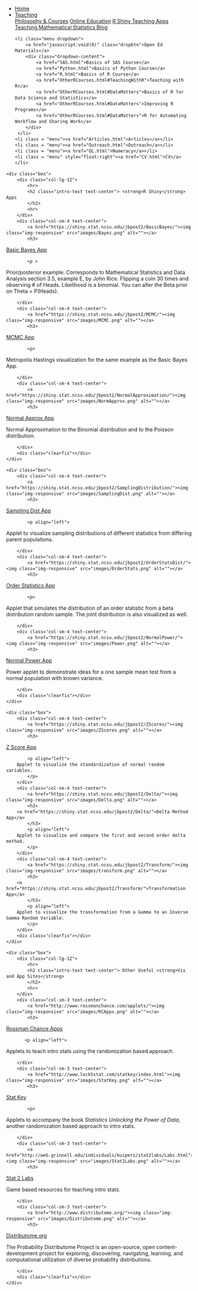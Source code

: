 
<head>
  <link rel="stylesheet" href="../css/styles.css">
</head>

<ul class = "menu">
    <li class = "menu"><a href="../index.html">Home</a></li>
    <li class="menu dropdown">
        <a href="javascript:void(0)" class="dropbtn">Teaching</a>
        <div class="dropdown-content">
            <a href="PhilosophyCourses.html">Philosophy & Courses</a>
            <a href="Online.html">Online Education</a>
            <a href="ShinyApps.html">R Shiny Teaching Apps</a>
            <a href="MathStat.html">Teaching Mathematical Statistics Blog</a>
        </div>
     </li>
    
    <li class="menu dropdown">
        <a href="javascript:void(0)" class="dropbtn">Open Ed Materials</a>
        <div class="dropdown-content">
            <a href="SAS.html">Basics of SAS Course</a>
            <a href="Python.html">Basics of Python Course</a>
            <a href="R.html">Basics of R Course</a>
            <a href="OtherRCourses.html#TeachingWithR">Teaching with R</a>
            <a href="OtherRCourses.html#DataMatters">Basics of R for Data Science and Statistics</a>
            <a href="OtherRCourses.html#DataMatters">Improving R Programs</a>
            <a href="OtherRCourses.html#DataMatters">R for Automating Workflow and Sharing Work</a>
        </div>
     </li>
    <li class = "menu"><a href="Articles.html">Articles</a></li>
    <li class = "menu"><a href="Outreach.html">Outreach</a></li>
    <li class = "menu"><a href="QL.html">Numeracy</a></li>
    <li class = "menu" style="float:right"><a href="CV.html">CV</a></li>
</ul>

<br style = "display: block; content: ''; margin-top: 10; ">

<div class="row">

    <div class="box">
        <div class="col-lg-12">
            <hr>
            <h2 class="intro-text text-center"> <strong>R Shiny</strong> Apps
            </h2>
            <hr>
        </div>
        <div class="col-sm-4 text-center">
            <a href="https://shiny.stat.ncsu.edu/jbpost2/BasicBayes/"><img class="img-responsive" src="images/Bayes.png" alt=""></a>
            <h3> 

<a href="https://shiny.stat.ncsu.edu/jbpost2/BasicBayes/">Basic Bayes
App</a>

</h3>

``` 
        <p > 
```

Prior/posterior example. Corresponds to Mathematical Statistics and Data
Analysis section 3.5, example E, by John Rice. Flipping a coin 30 times
and observing \# of Heads. Likelihood is a binomial. You can alter the
Beta prior on Theta = P(Heads).

</p>

``` 
    </div>
    <div class="col-sm-4 text-center">
        <a href="https://shiny.stat.ncsu.edu/jbpost2/MCMC/"><img class="img-responsive" src="images/MCMC.png" alt=""></a>
        <h3>
```

<a href="https://shiny.stat.ncsu.edu/jbpost2/MCMC/">MCMC App</a>

</h3>

``` 
        <p>
```

Metropolis Hastings visualization for the same example as the Basic
Bayes App.

</p>

``` 
    </div>
    <div class="col-sm-4 text-center">
        <a href="https://shiny.stat.ncsu.edu/jbpost2/NormalApproximation/"><img class="img-responsive" src="images/NormApprox.png" alt=""></a>
        <h3>
```

<a href="https://shiny.stat.ncsu.edu/jbpost2/NormalApproximation/">Normal
Approx App</a>

</h3>

<p>

Normal Approximation to the Binomial distribution and to the Poisson
distribution.

</p>

``` 
    </div>
    <div class="clearfix"></div>
</div>
```

</div>

<div class="row">

    <div class="box">
        <div class="col-sm-4 text-center">
            <a href="https://shiny.stat.ncsu.edu/jbpost2/SamplingDistribution/"><img class="img-responsive" src="images/SamplingDist.png" alt=""></a>
            <h3> 

<a href="https://shiny.stat.ncsu.edu/jbpost2/SamplingDistribution/">Sampling
Dist App</a>

</h3>

``` 
        <p align="left"> 
```

Applet to visualize sampling distributions of different statistics from
differing parent populations.

</p>

``` 
    </div>
    <div class="col-sm-4 text-center">
        <a href="https://shiny.stat.ncsu.edu/jbpost2/OrderStatsDist/"><img class="img-responsive" src="images/OrderStats.png" alt=""></a>
        <h3>
```

<a href="https://shiny.stat.ncsu.edu/jbpost2/OrderStatsDist/">Order
Statistics App</a>

</h3>

``` 
        <p>
```

Applet that simulates the distribution of an order statistic from a beta
distribution random sample. The joint distribution is also visualized as
well.

</p>

``` 
    </div>
    <div class="col-sm-4 text-center">
        <a href="https://shiny.stat.ncsu.edu/jbpost2/NormalPower/"><img class="img-responsive" src="images/Power.png" alt=""></a>
        <h3>
```

<a href="https://shiny.stat.ncsu.edu/jbpost2/NormalPower/">Normal Power
App</a>

</h3>

<p>

Power applet to demonstrate ideas for a one sample mean test from a
normal population with known variance.

</p>

``` 
    </div>
    <div class="clearfix"></div>
</div>
```

</div>

<div class="row">

    <div class="box">
        <div class="col-sm-4 text-center">
            <a href="https://shiny.stat.ncsu.edu/jbpost2/ZScores/"><img class="img-responsive" src="images/ZScores.png" alt=""></a>
            <h3> 

<a href="https://shiny.stat.ncsu.edu/jbpost2/ZScores/">Z Score App</a>

</h3>

``` 
        <p align="left"> 
    Applet to visualize the standardization of normal random variables.
        </p>
    </div>
    <div class="col-sm-4 text-center">
        <a href="https://shiny.stat.ncsu.edu/jbpost2/Delta/"><img class="img-responsive" src="images/Delta.png" alt=""></a>
        <h3> 
    <a href="https://shiny.stat.ncsu.edu/jbpost2/Delta/">Delta Method App</a>
        </h3>
        <p align="left"> 
    Applet to visualize and compare the first and second order delta method.
        </p>
    </div>
    <div class="col-sm-4 text-center">
        <a href="https://shiny.stat.ncsu.edu/jbpost2/Transform/"><img class="img-responsive" src="images/transform.png" alt=""></a>
        <h3> 
    <a href="https://shiny.stat.ncsu.edu/jbpost2/Transform/">Transformation App</a>
        </h3>
        <p align="left"> 
    Applet to visualize the transformation from a Gamma to an Inverse Gamma Random Variable.
        </p>
    </div>
    <div class="clearfix"></div>
</div>
```

</div>

<div class="row">

    <div class="box">
        <div class="col-lg-12">
            <hr>
            <h2 class="intro-text text-center"> Other Useful <strong>Vis and App Sites</strong>
            </h2>
            <hr>
        </div>
        <div class="col-sm-3 text-center">
            <a href="http://www.rossmanchance.com/applets/"><img class="img-responsive" src="images/RCApps.png" alt=""></a>
            <h3> 

<a href="http://www.rossmanchance.com/applets/">Rossman Chance Apps</a>

</h3>

``` 
       <p align="left"> 
```

Applets to teach intro stats using the randomization based approach.

</p>

``` 
    </div>
    <div class="col-sm-3 text-center">
        <a href="http://www.lock5stat.com/statkey/index.html"><img class="img-responsive" src="images/StatKey.png" alt=""></a>
        <h3>
```

<a href="http://www.lock5stat.com/statkey/index.html">Stat Key</a>

</h3>

``` 
        <p>
```

Applets to accompany the book <i>Statistics Unlocking the Power of
Data</i>, another randomization based approach to intro stats.

</p>

``` 
    </div>
    <div class="col-sm-3 text-center">
        <a href="http://web.grinnell.edu/individuals/kuipers/stat2labs/Labs.html"><img class="img-responsive" src="images/Stat2Labs.png" alt=""></a>
        <h3>
```

<a href="http://web.grinnell.edu/individuals/kuipers/stat2labs/Labs.html">Stat
2 Labs</a>

</h3>

<p>

Game based resources for teaching intro stats.

</p>

``` 
    </div>
    <div class="col-sm-3 text-center">
        <a href="http://www.distributome.org/"><img class="img-responsive" src="images/Distributome.png" alt=""></a>
        <h3>
```

<a href="http://www.distributome.org/">Distributome.org</a>

</h3>

<p>

The Probability Distributome Project is an open-source, open
content-development project for exploring, discovering, navigating,
learning, and computational utilization of diverse probability
distributions.

</p>

``` 
    </div>
    <div class="clearfix"></div>
</div>
```

</div>
